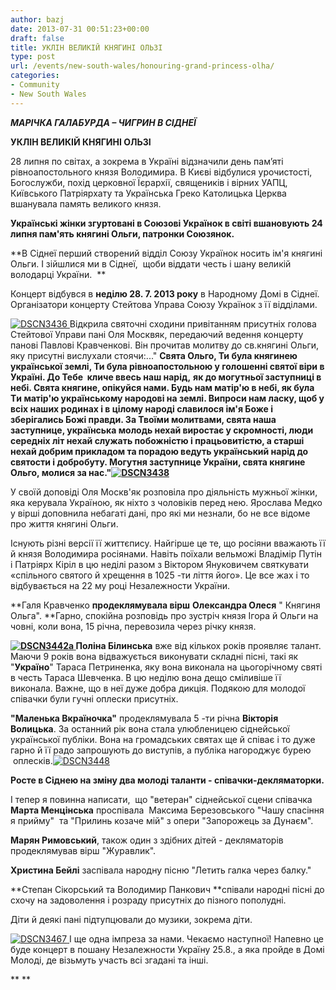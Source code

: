 ```yaml
---
author: bazj
date: 2013-07-31 00:51:23+00:00
draft: false
title: УКЛІН ВЕЛИКІЙ КНЯГИНІ ОЛЬЗІ
type: post
url: /events/new-south-wales/honouring-grand-princess-olha/
categories:
- Community
- New South Wales
---
```


**_МАРІЧКА ГАЛАБУРДА – ЧИГРИН
В СІДНЕЇ_**


**УКЛІН ВЕЛИКІЙ КНЯГИНІ ОЛЬЗІ**


28 липня по світах, а зокрема в Україні відзначили день пам’яті рівноапостольного князя Володимира. В Києві відбулися урочистості, Богослужби, похід церковної Їєрархії, священиків і вірних УАПЦ, Київського Патріярхату та Українська Греко Католицька Церква вшанувала память великого князя.

**Українські жінки згуртовані в Союзові Українок в світі вшановують 24 липня пам'ять княгині Ольги, патронки Союзянок.**

**В Сіднеї перший створений відділ Союзу Українок носить ім'я княгині Ольги. І зійшлися ми в Сіднеї,  щоби віддати честь і шану великій володарці України.  **

Концерт відбувся в **неділю 28. 7. 2013 року** в Нaродному Домі в Сіднеї. Організатори концерту Стейтова Управа Союзу Українок з її відділами.

[![DSCN3436](http://www.ozeukes.com/wp-content/uploads/2013/07/DSCN3436.jpg)
](http://www.ozeukes.com/wp-content/uploads/2013/07/DSCN3436.jpg)Відкрила святочні сходини привітанням присутніх голова Стейтової Управи пані Оля Москвяк, передаючий ведення концерту панові Павлові Кравченкові. Він прочитав молитву до св.княгині Ольги, яку присутні вислухали стоячи:..." **Свята Ольго, Ти була княгинею української землі, Ти була рівноапостольною у голошенні святої віри в Україні. До Тебе  кличе ввесь наш нарід,** **як до могутньої заступниці в небі. Свята княгине, опікуйся нами. Будь нам матір'ю в небі, як була Tи матір'ю українському народові на землі. Випроси нам ласку, щоб у всіх наших родинах і в цілому народі славилося ім'я Боже і зберігались Божі правди. За Твоїми молитвами, свята наша заступнице, українська молодь нехай виростає у скромності, люди середніх літ нехай служать побожністю і працьовитістю, а старші нехай добрим прикладом та порадою ведуть український нарід до святости і добробуту. Могутня заступнице України, свята княгине Ольго, молися за нас."[![DSCN3438](http://www.ozeukes.com/wp-content/uploads/2013/07/DSCN3438.jpg)
](http://www.ozeukes.com/wp-content/uploads/2013/07/DSCN3438.jpg)**

У своїй доповіді Оля Москв'як розповіла про діяльність мужньої жінки, яка керувала Україною, як ніхто з чоловіків перед нею. Ярослава Медко у вірші доповнила небагаті дані, про які ми незнали, бо не все відоме про життя княгині Ольги.

Існують різні версії її життєпису. Найгірше це те, що росіяни вважають її й князя Володимира росіянами. Навіть поїхали вельможі Владімір Путін і Патріярх Кіріл в цю неділі разом з Віктором Януковичем святкувати «спільного святого й хрещення в 1025 -ти ліття його». Це все жах і то відбувається на 22 му році Незалежности України.

**Галя Кравченко **продеклямувала вірш** **Олександра Олеся** " Княгиня Ольга". **Гарно, спокійна розповідь про зустріч князя Ігора й Ольги на човні, коли вона, 15 річна, перевозила через річку князя.

**[![DSCN3442a](http://www.ozeukes.com/wp-content/uploads/2013/07/DSCN3442a.jpg)
](http://www.ozeukes.com/wp-content/uploads/2013/07/DSCN3442a.jpg)Поліна Білинська** вже від кількох років проявляє талант. Маючи 9 років вона відважується виконувати складні пісні, такі як "**Україно**" Тараса Петриненка, яку вона виконала на цьогорічному святі в честь Тараса Шевченка. В цю неділю вона дещо сміливіше її виконала. Важне, що в неї дуже добра дикція. Подякою для молодої співачки були гучні оплески присутніх.

**"Маленька Вкраїночка"** продеклямувала 5 -ти річна **Вікторія Волицька**. За останний рік вона стала улюбленицею сіднейської української публіки. Вона на громадських святах ще й співає і то дуже гарно й її радо запрошують до виступів, а публіка нагороджує бурею  оплесків.[![DSCN3448](http://www.ozeukes.com/wp-content/uploads/2013/07/DSCN3448.jpg)
](http://www.ozeukes.com/wp-content/uploads/2013/07/DSCN3448.jpg)

**Росте в Сіднею на зміну два молоді таланти - співачки-декляматорки.**

І тепер я повинна написати,  що "ветеран" сіднейської сцени співачка **Марта Менцінська** проспівала  Максима Березовського "Чашу спасіння я прийму"  та "Прилинь козаче мій" з опери "Запорожець за Дунаєм".

**Марян Римовський**, також один з здібних дітей - декляматорів продеклямував вірш "Журавлик".

**Христина Бейлі** заспівала народну пісню "Летить галка через балку."

**Степан Сікорський та Володимир Панкович **співали народні пісні до схочу на задоволення і розраду присутніх до пізного пополудні.

Діти й деякі пані підтупцювали до музики, зокрема діти.

[![DSCN3467](http://www.ozeukes.com/wp-content/uploads/2013/07/DSCN3467.jpg)
](http://www.ozeukes.com/wp-content/uploads/2013/07/DSCN3467.jpg)І ще одна імпреза за нами. Чекаємо наступної! Напевно це буде концерт в пошану Незалежности Україну 25.8., а яка пройде в Домі Молоді, де візьмуть участь всі згадані та інші.





** **
